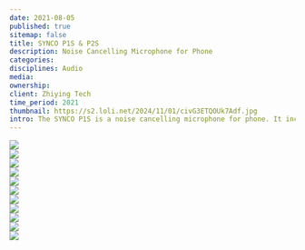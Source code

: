```yaml
---
date: 2021-08-05
published: true
sitemap: false
title: SYNCO P1S & P2S
description: Noise Cancelling Microphone for Phone
categories: 
disciplines: Audio
media: 
ownership: 
client: Zhiying Tech
time_period: 2021
thumbnail: https://s2.loli.net/2024/11/01/civG3ETQOUk7Adf.jpg
intro: The SYNCO P1S is a noise cancelling microphone for phone. It includes a transmitter, a receiver of Type-C (P1ST) or Lightning (P1SL) connector, and a drawer-style charging case. The auto pairing, quick charge, and compact design make the P1S a good choice for mobile recording.
---
```

![](https://s2.loli.net/2024/11/01/BcWMIK42ZeXiOE3.jpg)<br>
![](https://s2.loli.net/2024/11/01/1jPMoQuzCXdDZOE.png)<br>
![](https://s2.loli.net/2024/11/01/kWNZdDslKnG8ibt.png)<br>
![](https://s2.loli.net/2024/11/01/crXBgVfMSnIJ8vO.jpg)<br>
![](https://s2.loli.net/2024/11/01/5cLRG78lOVu9bkp.png)<br>
![](https://s2.loli.net/2024/11/01/fnpJeOcSgMGkuEV.jpg)<br>
![](https://s2.loli.net/2024/11/01/Km3cjluODy87MpT.jpg)<br>
![](https://s2.loli.net/2024/11/01/NIvEtGMAX18BVj6.jpg)<br>
![](https://s2.loli.net/2024/11/01/MOnlZtSaB6LeUWy.jpg)<br>
![](https://s2.loli.net/2024/11/01/yaplfFOgY1RztHw.jpg)<br>
![](https://s2.loli.net/2024/11/01/5x7RzPEG4sLQArT.jpg)<br>